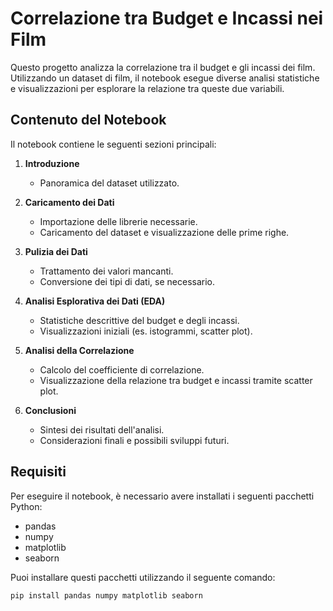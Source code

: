 # Correlazione tra Budget e Incassi nei Film

Questo progetto analizza la correlazione tra il budget e gli incassi dei film. Utilizzando un dataset di film, il notebook esegue diverse analisi statistiche e visualizzazioni per esplorare la relazione tra queste due variabili.

## Contenuto del Notebook

Il notebook contiene le seguenti sezioni principali:

1. **Introduzione**
    - Panoramica del dataset utilizzato.

2. **Caricamento dei Dati**
    - Importazione delle librerie necessarie.
    - Caricamento del dataset e visualizzazione delle prime righe.

3. **Pulizia dei Dati**
    - Trattamento dei valori mancanti.
    - Conversione dei tipi di dati, se necessario.

4. **Analisi Esplorativa dei Dati (EDA)**
    - Statistiche descrittive del budget e degli incassi.
    - Visualizzazioni iniziali (es. istogrammi, scatter plot).

5. **Analisi della Correlazione**
    - Calcolo del coefficiente di correlazione.
    - Visualizzazione della relazione tra budget e incassi tramite scatter plot.

6. **Conclusioni**
    - Sintesi dei risultati dell'analisi.
    - Considerazioni finali e possibili sviluppi futuri.

## Requisiti

Per eseguire il notebook, è necessario avere installati i seguenti pacchetti Python:

- pandas
- numpy
- matplotlib
- seaborn

Puoi installare questi pacchetti utilizzando il seguente comando:

```bash
pip install pandas numpy matplotlib seaborn

